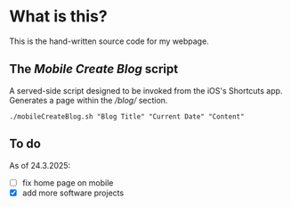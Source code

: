 # What is this?
This is the hand-written source code for my webpage.

## The *Mobile Create Blog* script
A served-side script designed to be invoked from the iOS's Shortcuts app. Generates a page within the */blog/* section.
```Shell
./mobileCreateBlog.sh "Blog Title" "Current Date" "Content"
```

## To do
As of 24.3.2025:
- [ ] fix home page on mobile
- [x] add more software projects
